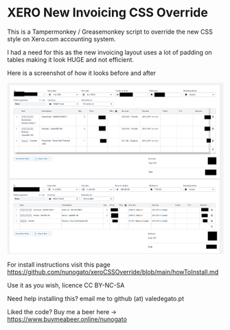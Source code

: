 # XERO New Invoicing CSS Override

This is a Tampermonkey / Greasemonkey script to override the new CSS style on Xero.com accounting system.

I had a need for this as the new invoicing layout uses a lot of padding on tables making it look HUGE and not efficient.

Here is a screenshot of how it looks before and after

![before and after screenshot](https://github.com/nunogato/xeroCSSOverride/blob/main/DiffScreenshot.png?raw=true)


For install instructions visit this page https://github.com/nunogato/xeroCSSOverride/blob/main/howToInstall.md

Use it as you wish, licence CC BY-NC-SA

Need help installing this? email me to github (at) valedegato.pt

Liked the code? Buy me a beer here -> https://www.buymeabeer.online/nunogato
